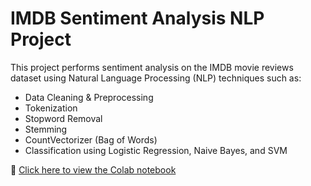 # IMDB Sentiment Analysis NLP Project

This project performs sentiment analysis on the IMDB movie reviews dataset using Natural Language Processing (NLP) techniques such as:
- Data Cleaning & Preprocessing
- Tokenization
- Stopword Removal
- Stemming
- CountVectorizer (Bag of Words)
- Classification using Logistic Regression, Naive Bayes, and SVM

🔗 [Click here to view the Colab notebook](https://colab.research.google.com/github/your-username/your-repo/blob/main/IMDB_Sentiment_Analysis.ipynb)
